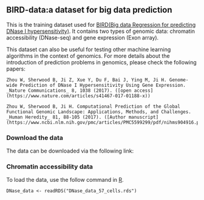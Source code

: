 ## BIRD-data:a dataset for big data prediction

This is the training dataset used for [BIRD(Big data Regression for predicting DNase I hypersensitivity)](https://github.com/WeiqiangZhou/BIRD). It contains two types of genomic data: chromatin accessibility (DNase-seq) and gene expression (Exon array). 

This dataset can also be useful for testing other machine learning algorithms in the context of genomics. For more details about the introduction of prediction problems in genomics, please check the following papers:
```
Zhou W, Sherwood B, Ji Z, Xue Y, Du F, Bai J, Ying M, Ji H. Genome-wide Prediction of DNase I Hypersensitivity Using Gene Expression. _Nature Communications_ 8, 1038 (2017). ([open access](https://www.nature.com/articles/s41467-017-01188-x))

Zhou W, Sherwood B, Ji H. Computational Prediction of the Global Functional Genomic Landscape: Applications, Methods, and Challenges. _Human Heredity_ 81, 88-105 (2017). ([Author manuscript](https://www.ncbi.nlm.nih.gov/pmc/articles/PMC5599299/pdf/nihms904916.pdf))
```

### Download the data
The data can be downloaded via the following link:


### Chromatin accessibility data
To load the data, use the follow command in [R](https://www.r-project.org).
```
DNase_data <- readRDS("DNase_data_57_cells.rds")

